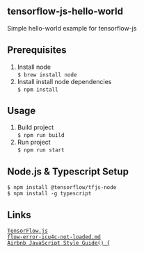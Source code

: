 ## tensorflow-js-hello-world

Simple hello-world example for tensorflow-js

## Prerequisites

1. Install node  
`$ brew install node`  
2. Install install node dependencies  
`$ npm install` 

## Usage

1. Build project  
`$ npm run build`  
2. Run project  
`$ npm run start` 

## Node.js & Typescript Setup

`$ npm install @tensorflow/tfjs-node`  
`$ npm install -g typescript`

## Links

[`TensorFlow.js`](https://www.tensorflow.org/js)  
[`flow-error-icu4c-not-loaded.md`](https://gist.github.com/berkedel/d1fc6d13651c16002f64653096d1fded)  
[`Airbnb JavaScript Style Guide() {`](https://github.com/airbnb/javascript)  
